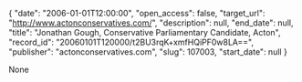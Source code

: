{
  "date": "2006-01-01T12:00:00", 
  "open_access": false, 
  "target_url": "http://www.actonconservatives.com/", 
  "description": null, 
  "end_date": null, 
  "title": "Jonathan Gough, Conservative Parliamentary Candidate, Acton", 
  "record_id": "20060101T120000/t2BU3rqK+xmfHQiPF0w8LA==", 
  "publisher": "actonconservatives.com", 
  "slug": 107003, 
  "start_date": null
}

None